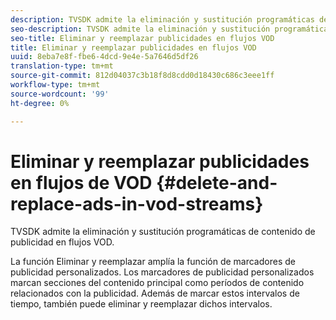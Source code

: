 ```yaml
---
description: TVSDK admite la eliminación y sustitución programáticas de contenido de publicidad en flujos VOD.
seo-description: TVSDK admite la eliminación y sustitución programáticas de contenido de publicidad en flujos VOD.
seo-title: Eliminar y reemplazar publicidades en flujos VOD
title: Eliminar y reemplazar publicidades en flujos VOD
uuid: 8eba7e8f-fbe6-4dcd-9e4e-5a7646d5df26
translation-type: tm+mt
source-git-commit: 812d04037c3b18f8d8cdd0d18430c686c3eee1ff
workflow-type: tm+mt
source-wordcount: '99'
ht-degree: 0%

---
```



# Eliminar y reemplazar publicidades en flujos de VOD {#delete-and-replace-ads-in-vod-streams}

TVSDK admite la eliminación y sustitución programáticas de contenido de publicidad en flujos VOD.

La función Eliminar y reemplazar amplía la función de marcadores de publicidad personalizados. Los marcadores de publicidad personalizados marcan secciones del contenido principal como períodos de contenido relacionados con la publicidad. Además de marcar estos intervalos de tiempo, también puede eliminar y reemplazar dichos intervalos.
